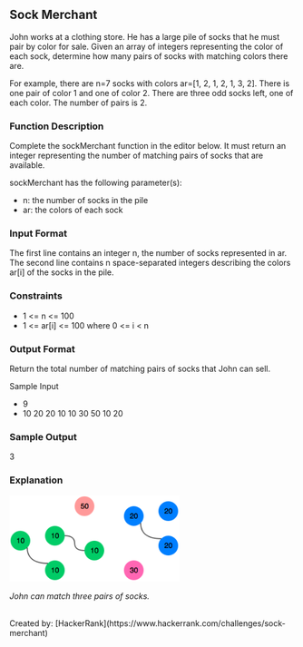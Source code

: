 ## Sock Merchant 

John works at a clothing store. He has a large pile of socks that he must pair by color for sale. Given an array of integers representing the color of each sock, determine how many pairs of socks with matching colors there are.

For example, there are n=7 socks with colors ar=[1, 2, 1, 2, 1, 3, 2]. There is one pair of color 1 and one of color 2. There are three odd socks left, one of each color. The number of pairs is 2.

### Function Description

Complete the sockMerchant function in the editor below. It must return an integer representing the number of matching pairs of socks that are available.

sockMerchant has the following parameter(s):

- n: the number of socks in the pile
- ar: the colors of each sock

### Input Format

The first line contains an integer n, the number of socks represented in ar.
The second line contains n space-separated integers describing the colors ar[i] of the socks in the pile.

### Constraints

- 1 <= n <= 100
- 1 <= ar[i] <= 100 where 0 <= i < n

### Output Format

Return the total number of matching pairs of socks that John can sell.

Sample Input

- 9
- 10 20 20 10 10 30 50 10 20

### Sample Output

3

### Explanation

<img src="../resources/images/sock-merchant.png" width="300">

*John can match three pairs of socks.*

<br>
Created by: [HackerRank](https://www.hackerrank.com/challenges/sock-merchant)
